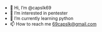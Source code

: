 - 👋 Hi, I’m @capslk69
- 👀 I’m interested in pentester
- 🌱 I’m currently learning python
- 📫 How to reach me 69capslk@gmail.com

<!---
capslk69/capslk69 is a ✨ special ✨ repository because its `README.md` (this file) appears on your GitHub profile.
You can click the Preview link to take a look at your changes.
--->

